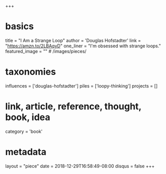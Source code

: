 +++
# basics
title     		 = "I Am a Strange Loop"
author    		 = 'Douglas Hofstadter'
link      		 = "https://amzn.to/2LBAqyD"
one_liner 		 = "I'm obsessed with strange loops."
featured_image = "" # /images/pieces/

# taxonomies
influences		 = ['douglas-hofstadter']
piles     		 = ['loopy-thinking']
projects			 = []

# link, article, reference, thought, book, idea
category  		 = 'book' 

# metadata
layout	    	 = "piece"
date      		 = 2018-12-29T16:58:49-08:00
disqus    		 = false
+++

